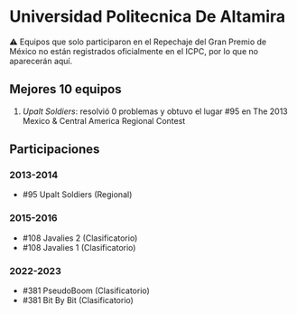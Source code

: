 # Universidad Politecnica De Altamira

:warning: Equipos que solo participaron en el Repechaje del Gran Premio de México no están registrados oficialmente en el ICPC, por lo que no aparecerán aquí.

## Mejores 10 equipos

1. _Upalt Soldiers_: resolvió 0 problemas y obtuvo el lugar #95 en The 2013 Mexico & Central America Regional Contest

## Participaciones

### 2013-2014

- #95 Upalt Soldiers (Regional)

### 2015-2016

- #108 Javalies 2 (Clasificatorio)
- #108 Javalies 1 (Clasificatorio)

### 2022-2023

- #381 PseudoBoom (Clasificatorio)
- #381 Bit By Bit (Clasificatorio)



